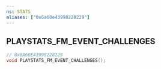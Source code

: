 ```yaml
---
ns: STATS
aliases: ["0x6a60e43998228229"]
---
```

## PLAYSTATS_FM_EVENT_CHALLENGES

```c
// 0x6A60E43998228229
void PLAYSTATS_FM_EVENT_CHALLENGES();
```
